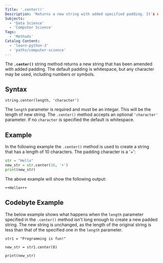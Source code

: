 ```yaml
---
Title: '.center()'  
Description: 'Returns a new string with added specified padding. It's default is whitespace.'  
Subjects:  
  - 'Data Science'  
  - 'Computer Science'  
Tags:  
  - 'Methods'  
Catalog Content:  
  - 'learn-python-3'  
  - 'paths/computer-science'  
---  
```


The **`.center()`** string method returns a new string that has been amended with added padding. The default padding is whitespace, but any character may be used, including numbers or symbols.

## Syntax

```pseudo
string.center(length, 'character')
```

The `length` parameter is required and must be an integar. This will be the length of new string.
The `.center()` method accepts an optional `'character'` parameter. If no `character` is specified the default is whitespace.

## Example

In the following example the `.center()` method is used to create a string that has a length of 10 characters. The padding character is a '+':

```python
str = "Hello"
new_str = str.center(10, '+')
print(new_str)
```

The above example will show the following output:

```shell
++Hello+++
```

## Codebyte Example

The below example shows what happens when the `length` parameter specified in the `.center()` method isn't long enough to create a new padded string. The new string is unchanged, as the length of the original string is less than that of the specified one in the `length` parameter.

```codebyte/python
str1 = "Programming is fun!"

new_str = str1.center(8)

print(new_str)
```
